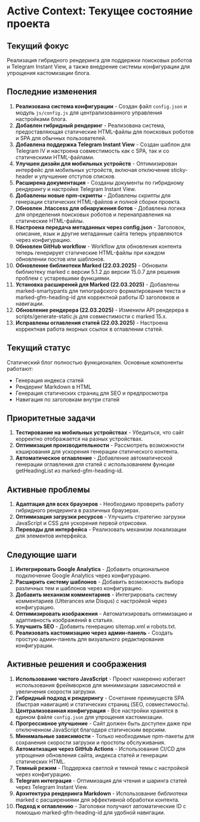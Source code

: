 # Active Context: Текущее состояние проекта

## Текущий фокус
Реализация гибридного рендеринга для поддержки поисковых роботов и Telegram Instant View, а также внедрение системы конфигурации для упрощения кастомизации блога.

## Последние изменения
1. **Реализована система конфигурации** - Создан файл `config.json` и модуль `js/config.js` для централизованного управления настройками блога.
2. **Добавлен гибридный рендеринг** - Реализована система, предоставляющая статические HTML-файлы для поисковых роботов и SPA для обычных пользователей.
3. **Добавлена поддержка Telegram Instant View** - Создан шаблон для Telegram IV и настроена совместимость как с SPA, так и со статическими HTML-файлами.
4. **Улучшен дизайн для мобильных устройств** - Оптимизирован интерфейс для мобильных устройств, включая отключение sticky-header и улучшение отступов списков.
5. **Расширена документация** - Созданы документы по гибридному рендерингу и настройке Telegram Instant View.
6. **Добавлены новые npm-скрипты** - Добавлены скрипты для генерации статических HTML-файлов и полной сборки проекта.
7. **Обновлен .htaccess для обнаружения ботов** - Добавлена логика для определения поисковых роботов и перенаправления на статические HTML-файлы.
8. **Настроена передача метаданных через config.json** - Заголовок, описание, язык и другие метаданные сайта теперь управляются через конфигурацию.
9. **Обновлен GitHub workflow** - Workflow для обновления контента теперь генерирует статические HTML-файлы при каждом обновлении постов или шаблонов.
10. **Обновление библиотеки Marked (22.03.2025)** - Обновили библиотеку marked с версии 5.1.2 до версии 15.0.7 для решения проблем с устаревшими функциями.
11. **Установка расширений для Marked (22.03.2025)** - Добавлены marked-smartypants для типографского форматирования текста и marked-gfm-heading-id для корректной работы ID заголовков и навигации.
12. **Обновление рендерера (22.03.2025)** - Изменили API рендерера в scripts/generate-static.js для совместимости с marked 15.x.
13. **Исправлены оглавления статей (22.03.2025)** - Настроена корректная работа якорных ссылок в оглавлении статей.

## Текущий статус

Статический блог полностью функционален. Основные компоненты работают:
- Генерация индекса статей
- Рендеринг Markdown в HTML
- Генерация статических страниц для SEO и предпросмотра
- Навигация по заголовкам внутри статей

## Приоритетные задачи

1. **Тестирование на мобильных устройствах** - Убедиться, что сайт корректно отображается на разных устройствах.
2. **Оптимизация производительности** - Рассмотреть возможности кэширования для ускорения генерации статического контента.
3. **Автоматическое оглавление** - Добавление автоматической генерации оглавления для статей с использованием функции getHeadingList из marked-gfm-heading-id.

## Активные проблемы
1. **Адаптация для всех браузеров** - Необходимо проверить работу гибридного рендеринга в различных браузерах.
2. **Оптимизация загрузки ресурсов** - Улучшить стратегию загрузки JavaScript и CSS для ускорения первой отрисовки.
3. **Переводы для интерфейса** - Реализовать механизм локализации для элементов интерфейса.

## Следующие шаги
1. **Интегрировать Google Analytics** - Добавить опциональное подключение Google Analytics через конфигурацию.
2. **Расширить систему шаблонов** - Добавить возможность выбора различных тем и шаблонов через конфигурацию.
3. **Добавить механизм комментариев** - Интегрировать систему комментариев (Utterances или Disqus) с настройкой через конфигурацию.
4. **Оптимизировать изображения** - Автоматизировать оптимизацию и адаптивность изображений в статьях.
5. **Улучшить SEO** - Добавить генерацию sitemap.xml и robots.txt.
6. **Реализовать кастомизацию через админ-панель** - Создать простую админ-панель для визуального редактирования конфигурации.

## Активные решения и соображения
1. **Использование чистого JavaScript** - Проект намеренно избегает использования фреймворков для минимизации зависимостей и увеличения скорости загрузки.
2. **Гибридный подход к рендерингу** - Сочетание преимуществ SPA (быстрая навигация) и статических страниц (SEO, совместимость).
3. **Централизованная конфигурация** - Все настройки хранятся в едином файле `config.json` для упрощения кастомизации.
4. **Прогрессивное улучшение** - Сайт должен быть доступен даже при отключенном JavaScript благодаря статическим версиям.
5. **Минимальные зависимости** - Только необходимые npm-пакеты для сохранения скорости загрузки и простоты обслуживания.
6. **Автоматизация через GitHub Actions** - Использование CI/CD для упрощения обновления сайта, индекса статей и генерации статических HTML.
7. **Темный режим** - Поддержка светлой и темной темы с настройкой через конфигурацию.
8. **Telegram интеграция** - Оптимизация для чтения и шаринга статей через Telegram Instant View.
9. **Архитектура рендеринга Markdown** - Использование библиотеки marked с расширениями для эффективной обработки контента.
10. **Подход к оглавлению** - Заголовки получают автоматические ID с помощью marked-gfm-heading-id для удобной навигации. 